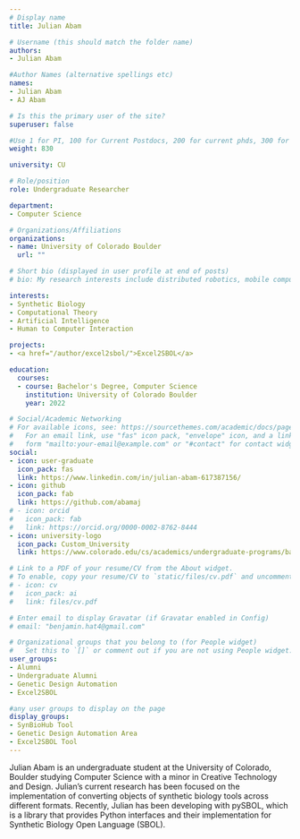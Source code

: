 ```yaml
---
# Display name
title: Julian Abam

# Username (this should match the folder name)
authors:
- Julian Abam

#Author Names (alternative spellings etc)
names:
- Julian Abam
- AJ Abam

# Is this the primary user of the site?
superuser: false

#Use 1 for PI, 100 for Current Postdocs, 200 for current phds, 300 for current masters, 400 for current undergrads, 800 for alum postdocs, 810 for alum phds, 820 for alum masters, and 830 for alum undergrads, 900 for tools, 1000 for projects
weight: 830

university: CU

# Role/position
role: Undergraduate Researcher

department:
- Computer Science

# Organizations/Affiliations
organizations:
- name: University of Colorado Boulder
  url: ""

# Short bio (displayed in user profile at end of posts)
# bio: My research interests include distributed robotics, mobile computing and programmable matter.

interests:
- Synthetic Biology
- Computational Theory
- Artificial Intelligence
- Human to Computer Interaction

projects:
- <a href="/author/excel2sbol/">Excel2SBOL</a>

education:
  courses:
  - course: Bachelor's Degree, Computer Science
    institution: University of Colorado Boulder
    year: 2022

# Social/Academic Networking
# For available icons, see: https://sourcethemes.com/academic/docs/page-builder/#icons
#   For an email link, use "fas" icon pack, "envelope" icon, and a link in the
#   form "mailto:your-email@example.com" or "#contact" for contact widget.
social:
- icon: user-graduate
  icon_pack: fas
  link: https://www.linkedin.com/in/julian-abam-617387156/
- icon: github
  icon_pack: fab
  link: https://github.com/abamaj
# - icon: orcid
#   icon_pack: fab
#   link: https://orcid.org/0000-0002-8762-8444
- icon: university-logo
  icon_pack: Custom_University
  link: https://www.colorado.edu/cs/academics/undergraduate-programs/bachelor-science/bachelor-science-degree-requirements

# Link to a PDF of your resume/CV from the About widget.
# To enable, copy your resume/CV to `static/files/cv.pdf` and uncomment the lines below.
# - icon: cv
#   icon_pack: ai
#   link: files/cv.pdf

# Enter email to display Gravatar (if Gravatar enabled in Config)
# email: "benjamin.hat4@gmail.com"

# Organizational groups that you belong to (for People widget)
#   Set this to `[]` or comment out if you are not using People widget.
user_groups:
- Alumni
- Undergraduate Alumni
- Genetic Design Automation
- Excel2SBOL

#any user groups to display on the page
display_groups:
- SynBioHub Tool
- Genetic Design Automation Area
- Excel2SBOL Tool
---
```

Julian Abam is an undergraduate student at the University of Colorado, Boulder studying Computer Science with a minor in Creative Technology and Design. Julian’s current research has been focused on the implementation of converting objects of synthetic biology tools across different formats. Recently, Julian has been developing with pySBOL, which is a library that provides Python interfaces and their implementation for Synthetic Biology Open Language (SBOL).